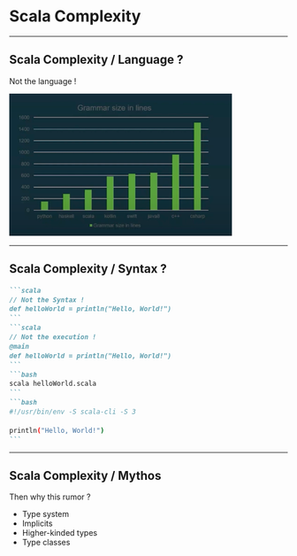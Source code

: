 # Scala Complexity

---

## Scala Complexity / Language ?

Not the language !

<img alt="grammars" src="../images/grammars.png" style="width: 80%; height: auto" />

---

## Scala Complexity / Syntax ?

````md magic-move {lines: true}
```scala
// Not the Syntax !
def helloWorld = println("Hello, World!")
```
```scala
// Not the execution !
@main
def helloWorld = println("Hello, World!")
```
```bash
scala helloWorld.scala
```
```bash
#!/usr/bin/env -S scala-cli -S 3

println("Hello, World!")
```
````

---

## Scala Complexity / Mythos

Then why this rumor ?

<v-clicks>

- Type system
- Implicits
- Higher-kinded types
- Type classes

</v-clicks>
